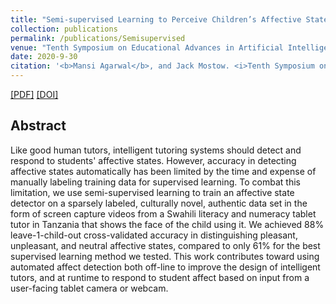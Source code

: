 ```yaml
---
title: "Semi-supervised Learning to Perceive Children’s Affective States in a Tablet Tutor"
collection: publications
permalink: /publications/Semisupervised
venue: "Tenth Symposium on Educational Advances in Artificial Intelligence (AAAI - EAAI'20)"
date: 2020-9-30
citation: '<b>Mansi Agarwal</b>, and Jack Mostow. <i>Tenth Symposium on Educational Advances in Artificial Intelligence</i>. <b>AAAI 2020</b>.'
---
```


[[PDF]](https://mansiagarwal11.github.io/files/EAAIS20.pdf)  [[DOI]](https://ojs.aaai.org//index.php/AAAI/article/view/7057)

## Abstract
Like good human tutors, intelligent tutoring systems should detect and respond to students' affective states. However, accuracy in detecting affective states automatically has been limited by the time and expense of manually labeling training data for supervised learning. To combat this limitation, we use semi-supervised learning to train an affective state detector on a sparsely labeled, culturally novel, authentic data set in the form of screen capture videos from a Swahili literacy and numeracy tablet tutor in Tanzania that shows the face of the child using it. We achieved 88% leave-1-child-out cross-validated accuracy in distinguishing pleasant, unpleasant, and neutral affective states, compared to only 61% for the best supervised learning method we tested. This work contributes toward using automated affect detection both off-line to improve the design of intelligent tutors, and at runtime to respond to student affect based on input from a user-facing tablet camera or webcam.
